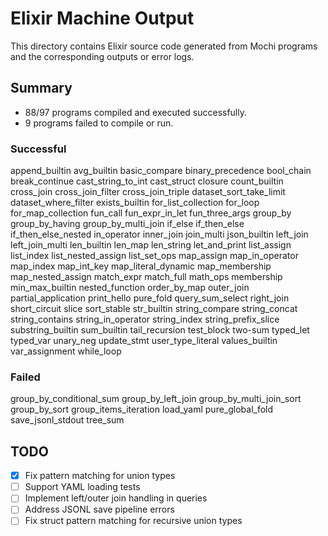 # Elixir Machine Output

This directory contains Elixir source code generated from Mochi programs and the corresponding outputs or error logs.

## Summary

- 88/97 programs compiled and executed successfully.
- 9 programs failed to compile or run.

### Successful
append_builtin
avg_builtin
basic_compare
binary_precedence
bool_chain
break_continue
cast_string_to_int
cast_struct
closure
count_builtin
cross_join
cross_join_filter
cross_join_triple
dataset_sort_take_limit
dataset_where_filter
exists_builtin
for_list_collection
for_loop
for_map_collection
fun_call
fun_expr_in_let
fun_three_args
group_by
group_by_having
group_by_multi_join
if_else
if_then_else
if_then_else_nested
in_operator
inner_join
join_multi
json_builtin
left_join
left_join_multi
len_builtin
len_map
len_string
let_and_print
list_assign
list_index
list_nested_assign
list_set_ops
map_assign
map_in_operator
map_index
map_int_key
map_literal_dynamic
map_membership
map_nested_assign
match_expr
match_full
math_ops
membership
min_max_builtin
nested_function
order_by_map
outer_join
partial_application
print_hello
pure_fold
query_sum_select
right_join
short_circuit
slice
sort_stable
str_builtin
string_compare
string_concat
string_contains
string_in_operator
string_index
string_prefix_slice
substring_builtin
sum_builtin
tail_recursion
test_block
two-sum
typed_let
typed_var
unary_neg
update_stmt
user_type_literal
values_builtin
var_assignment
while_loop

### Failed
group_by_conditional_sum
group_by_left_join
group_by_multi_join_sort
group_by_sort
group_items_iteration
load_yaml
pure_global_fold
save_jsonl_stdout
tree_sum

## TODO
- [x] Fix pattern matching for union types
- [ ] Support YAML loading tests
- [ ] Implement left/outer join handling in queries
- [ ] Address JSONL save pipeline errors
- [ ] Fix struct pattern matching for recursive union types
